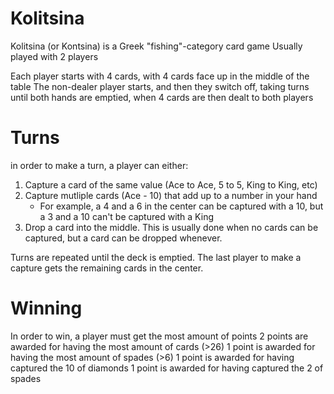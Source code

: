 # Kolitsina

Kolitsina (or Kontsina) is a Greek "fishing"-category card game
Usually played with 2 players

Each player starts with 4 cards, with 4 cards face up in the middle of the table
The non-dealer player starts, and then they switch off, taking turns until both hands are emptied, when 4 cards are then dealt to both players

# Turns
in order to make a turn, a player can either:
1. Capture a card of the same value (Ace to Ace, 5 to 5, King to King, etc)
2. Capture mutliple cards (Ace - 10) that add up to a number in your hand
   -  For example, a 4 and a 6 in the center can be captured with a 10, but a 3 and a 10 can't be captured with a King
3. Drop a card into the middle. This is usually done when no cards can be captured, but a card can be dropped whenever.

Turns are repeated until the deck is emptied. The last player to make a capture gets the remaining cards in the center.

# Winning
In order to win, a player must get the most amount of points
2 points are awarded for having the most amount of cards (>26)
1 point is awarded for having the most amount of spades (>6)
1 point is awarded for having captured the 10 of diamonds
1 point is awarded for having captured the 2 of spades

